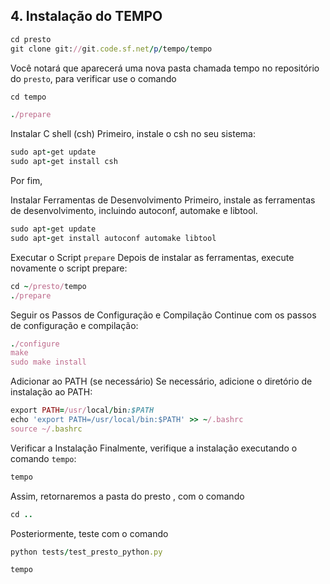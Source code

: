 ## 4. Instalação do TEMPO

```Ruby
cd presto
git clone git://git.code.sf.net/p/tempo/tempo
```
Você notará que aparecerá uma nova pasta chamada tempo no repositório do `presto`, para verificar use o comando


```Ruby
cd tempo
```

```Ruby
./prepare

```
 Instalar C shell (csh)
Primeiro, instale o csh no seu sistema:

```Ruby
sudo apt-get update
sudo apt-get install csh

```
Por fim,

Instalar Ferramentas de Desenvolvimento
Primeiro, instale as ferramentas de desenvolvimento, incluindo autoconf, automake e libtool.

```Ruby
sudo apt-get update
sudo apt-get install autoconf automake libtool
```
 Executar o Script `prepare`
Depois de instalar as ferramentas, execute novamente o script prepare:


```Ruby
cd ~/presto/tempo
./prepare

```
Seguir os Passos de Configuração e Compilação
Continue com os passos de configuração e compilação:

```Ruby
./configure
make
sudo make install

```
Adicionar ao PATH (se necessário)
Se necessário, adicione o diretório de instalação ao PATH:



```Ruby
export PATH=/usr/local/bin:$PATH
echo 'export PATH=/usr/local/bin:$PATH' >> ~/.bashrc
source ~/.bashrc


```
Verificar a Instalação
Finalmente, verifique a instalação executando o comando `tempo`:

```Ruby
tempo

```
Assim, retornaremos a pasta do presto ,   com o comando 

```Ruby
cd ..

```
Posteriormente, teste com o comando 
```Ruby
python tests/test_presto_python.py

```
```Ruby
tempo
